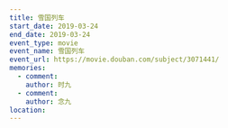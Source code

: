 ```yaml
---
title: 雪国列车
start_date: 2019-03-24
end_date: 2019-03-24
event_type: movie
event_name: 雪国列车
event_url: https://movie.douban.com/subject/3071441/
memories:
  - comment: 
    author: 时九
  - comment: 
    author: 念九  
location: 
---
```

